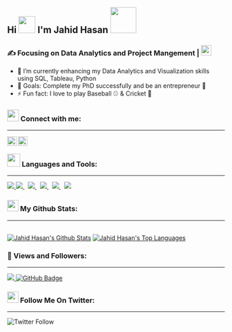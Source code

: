## Hi <img src="https://emojis.slackmojis.com/emojis/images/1536351075/4594/blob-wave.gif?1536351075" width="39"> I'm Jahid Hasan <img src="https://media.giphy.com/media/mGcNjsfWAjY5AEZNw6/giphy.gif" width="60">


### :writing_hand: Focusing on Data Analytics and Project Mangement | <img src="https://emojis.slackmojis.com/emojis/images/1616369378/22769/meow_nerd2.png?1616369378" width="24">

- 🌱 I’m currently enhancing my Data Analytics and Visualization skills using SQL, Tableau, Python
- 🥅 Goals: Complete my PhD successfully and be an entrepreneur :muscle:
- ⚡ Fun fact: I love to play Baseball :baseball: & Cricket :cricket_game:

### <img src="https://emojis.slackmojis.com/emojis/images/1621024394/39092/cat-roll.gif?1621024394" width="27" /> Connect with me:
---
[<img align="left" alt="jhasanofficial | Twitter" width="22px" src="https://cdn.jsdelivr.net/npm/simple-icons@v3/icons/twitter.svg" />][twitter]
[<img align="left" alt="jhasanofficial | LinkedIn" width="22px" src="https://cdn.jsdelivr.net/npm/simple-icons@v3/icons/linkedin.svg" />][linkedin]
<br />

### <img src="https://emojis.slackmojis.com/emojis/images/1494533524/2240/programmer.gif?1494533524" width="30"> Languages and Tools:
---
<p align="left"> 
    <a href="https://www.python.org" target="_blank"> <img src="https://img.icons8.com/color/48/000000/python.png"/> </a>
    <a style="padding-right:8px;" href="https://www.mysql.com/" target="_blank"> <img src="https://img.icons8.com/color/48/000000/mysql-logo.png"/> </a>
    <a style="padding-right:8px;" href="https://www.linux.org/" target="_blank"> <img src="https://img.icons8.com/color/48/000000/linux.png"/> </a>
    <a style="padding-right:8px;" href="https://aws.amazon.com/" target="_blank"> <img src="https://img.icons8.com/color/48/000000/amazon-web-services.png"/> </a>
    <a style="padding-right:8px;" href="https://www.office.com/" target="_blank"> <img src="https://img.icons8.com/color/48/000000/office-365.png"/> </a>
    <a style="padding-right:8px;" href="https://www.tableau.com/" target="_blank"> <img src="https://img.icons8.com/color/50/000000/tableau-software.png"/> </a>
</p>

### <img src="https://emojis.slackmojis.com/emojis/images/1613746769/13611/stock_up.gif?1613746769" width="26"> My Github Stats:
---
  <br/>
    <a href="https://github.com/jahidhasanlinix/github-readme-stats"><img alt="Jahid Hasan's Github Stats" src="https://github-readme-stats.vercel.app/api?username=jahidhasanlinix&show_icons=true&count_private=true&theme=dracula&hide_border=true" /></a>
  <a href="https://github.com/jahidhasanlinix/github-readme-stats"><img alt="Jahid Hasan's Top Languages" src="https://github-readme-stats.vercel.app/api/top-langs/?username=jahidhasanlinix&langs_count=8&count_private=true&layout=compact&theme=dracula&hide_border=true" /></a>
  <br/>

### :hugs: Views and Followers:
---
<a href="https://github.com/jahidhasanlinix/github-profile-views-counter">
    <img src="https://komarev.com/ghpvc/?username=jahidhasanlinix">
</a>
<a href="https://github.com/jahidhasanlinix?tab=followers"><img src="https://img.shields.io/github/followers/jahidhasanlinix?label=Followers&style=flat-square" alt="GitHub Badge"></a>

### <img src="https://emojis.slackmojis.com/emojis/images/1582776773/7926/twitter.png?1582776773" width="26"> Follow Me On Twitter:
---
![Twitter Follow](https://img.shields.io/twitter/follow/jhasanofficial?style=for-the-badge)


[twitter]: https://twitter.com/jhasanofficial
[linkedin]: https://www.linkedin.com/in/jhasanofficial/
